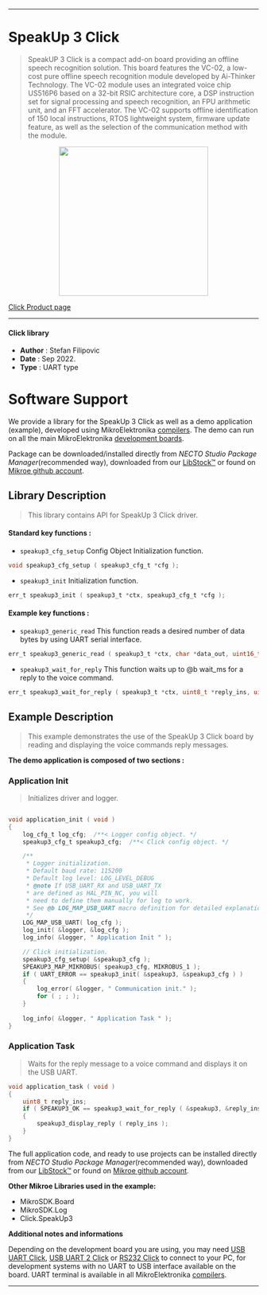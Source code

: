 
---
# SpeakUp 3 Click

> SpeakUP 3 Click is a compact add-on board providing an offline speech recognition solution. This board features the VC-02, a low-cost pure offline speech recognition module developed by Ai-Thinker Technology. The VC-02 module uses an integrated voice chip US516P6 based on a 32-bit RSIC architecture core, a DSP instruction set for signal processing and speech recognition, an FPU arithmetic unit, and an FFT accelerator. The VC-02 supports offline identification of 150 local instructions, RTOS lightweight system, firmware update feature, as well as the selection of the communication method with the module.

<p align="center">
  <img src="https://download.mikroe.com/images/click_for_ide/speakup3_click.png" height=300px>
</p>

[Click Product page](https://www.mikroe.com/speakup-3-click)

---


#### Click library

- **Author**        : Stefan Filipovic
- **Date**          : Sep 2022.
- **Type**          : UART type


# Software Support

We provide a library for the SpeakUp 3 Click
as well as a demo application (example), developed using MikroElektronika
[compilers](https://www.mikroe.com/necto-studio).
The demo can run on all the main MikroElektronika [development boards](https://www.mikroe.com/development-boards).

Package can be downloaded/installed directly from *NECTO Studio Package Manager*(recommended way), downloaded from our [LibStock&trade;](https://libstock.mikroe.com) or found on [Mikroe github account](https://github.com/MikroElektronika/mikrosdk_click_v2/tree/master/clicks).

## Library Description

> This library contains API for SpeakUp 3 Click driver.

#### Standard key functions :

- `speakup3_cfg_setup` Config Object Initialization function.
```c
void speakup3_cfg_setup ( speakup3_cfg_t *cfg );
```

- `speakup3_init` Initialization function.
```c
err_t speakup3_init ( speakup3_t *ctx, speakup3_cfg_t *cfg );
```

#### Example key functions :

- `speakup3_generic_read` This function reads a desired number of data bytes by using UART serial interface.
```c
err_t speakup3_generic_read ( speakup3_t *ctx, char *data_out, uint16_t len );
```

- `speakup3_wait_for_reply` This function waits up to @b wait_ms for a reply to the voice command.
```c
err_t speakup3_wait_for_reply ( speakup3_t *ctx, uint8_t *reply_ins, uint32_t wait_ms );
```

## Example Description

> This example demonstrates the use of the SpeakUp 3 Click board by reading and displaying the voice commands reply messages.

**The demo application is composed of two sections :**

### Application Init

> Initializes driver and logger.

```c

void application_init ( void )
{
    log_cfg_t log_cfg;  /**< Logger config object. */
    speakup3_cfg_t speakup3_cfg;  /**< Click config object. */

    /** 
     * Logger initialization.
     * Default baud rate: 115200
     * Default log level: LOG_LEVEL_DEBUG
     * @note If USB_UART_RX and USB_UART_TX 
     * are defined as HAL_PIN_NC, you will 
     * need to define them manually for log to work. 
     * See @b LOG_MAP_USB_UART macro definition for detailed explanation.
     */
    LOG_MAP_USB_UART( log_cfg );
    log_init( &logger, &log_cfg );
    log_info( &logger, " Application Init " );

    // Click initialization.
    speakup3_cfg_setup( &speakup3_cfg );
    SPEAKUP3_MAP_MIKROBUS( speakup3_cfg, MIKROBUS_1 );
    if ( UART_ERROR == speakup3_init( &speakup3, &speakup3_cfg ) ) 
    {
        log_error( &logger, " Communication init." );
        for ( ; ; );
    }
    
    log_info( &logger, " Application Task " );
}

```

### Application Task

> Waits for the reply message to a voice command and displays it on the USB UART.

```c
void application_task ( void )
{
    uint8_t reply_ins;
    if ( SPEAKUP3_OK == speakup3_wait_for_reply ( &speakup3, &reply_ins, 1000 ) )
    {
        speakup3_display_reply ( reply_ins );
    }
}
```

The full application code, and ready to use projects can be installed directly from *NECTO Studio Package Manager*(recommended way), downloaded from our [LibStock&trade;](https://libstock.mikroe.com) or found on [Mikroe github account](https://github.com/MikroElektronika/mikrosdk_click_v2/tree/master/clicks).

**Other Mikroe Libraries used in the example:**

- MikroSDK.Board
- MikroSDK.Log
- Click.SpeakUp3

**Additional notes and informations**

Depending on the development board you are using, you may need
[USB UART Click](https://www.mikroe.com/usb-uart-click),
[USB UART 2 Click](https://www.mikroe.com/usb-uart-2-click) or
[RS232 Click](https://www.mikroe.com/rs232-click) to connect to your PC, for
development systems with no UART to USB interface available on the board. UART
terminal is available in all MikroElektronika
[compilers](https://shop.mikroe.com/compilers).

---
